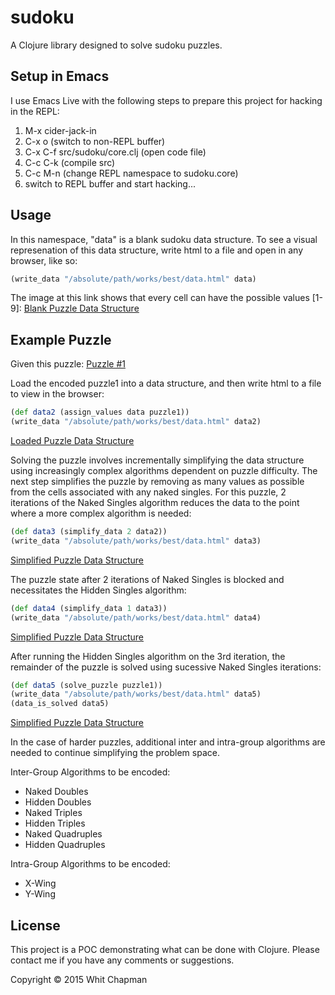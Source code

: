 # sudoku

A Clojure library designed to solve sudoku puzzles.


## Setup in Emacs

I use Emacs Live with the following steps to prepare this project for hacking in the REPL:

1. M-x cider-jack-in
2. C-x o (switch to non-REPL buffer)
3. C-x C-f src/sudoku/core.clj (open code file)
4. C-c C-k (compile src)
5. C-c M-n (change REPL namespace to sudoku.core)
6. switch to REPL buffer and start hacking...


## Usage

In this namespace, "data" is a blank sudoku data structure. To see a visual represenation of this data structure, write html to a file and open in any browser, like so:

```clojure
(write_data "/absolute/path/works/best/data.html" data)
```

The image at this link shows that every cell can have the possible values [1-9]: [Blank Puzzle Data Structure](images/puzzle1/data.png)


## Example Puzzle

Given this puzzle: [Puzzle #1](images/puzzle1/puzzle1.png)

Load the encoded puzzle1 into a data structure, and then write html to a file to view in the browser:

```clojure
(def data2 (assign_values data puzzle1))
(write_data "/absolute/path/works/best/data.html" data2)
```

[Loaded Puzzle Data Structure](images/puzzle1/data2.png)

Solving the puzzle involves incrementally simplifying the data structure using increasingly complex algorithms dependent on puzzle difficulty. The next step simplifies the puzzle by removing as many values as possible from the cells associated with any naked singles. For this puzzle, 2 iterations of the Naked Singles algorithm reduces the data to the point where a more complex algorithm is needed:

```clojure
(def data3 (simplify_data 2 data2))
(write_data "/absolute/path/works/best/data.html" data3)
```

[Simplified Puzzle Data Structure](images/puzzle1/data3.png)


The puzzle state after 2 iterations of Naked Singles is blocked and necessitates the Hidden Singles algorithm:

```clojure
(def data4 (simplify_data 1 data3))
(write_data "/absolute/path/works/best/data.html" data4)
```

[Simplified Puzzle Data Structure](images/puzzle1/data4.png)


After running the Hidden Singles algorithm on the 3rd iteration, the remainder of the puzzle is solved using sucessive Naked Singles iterations:

```clojure
(def data5 (solve_puzzle puzzle1))
(write_data "/absolute/path/works/best/data.html" data5)
(data_is_solved data5)
```

[Simplified Puzzle Data Structure](images/puzzle1/data5.png)


In the case of harder puzzles, additional inter and intra-group algorithms are needed to continue simplifying the problem space.

Inter-Group Algorithms to be encoded:
* Naked Doubles
* Hidden Doubles
* Naked Triples
* Hidden Triples
* Naked Quadruples
* Hidden Quadruples

Intra-Group Algorithms to be encoded:
* X-Wing
* Y-Wing


## License

This project is a POC demonstrating what can be done with Clojure.
Please contact me if you have any comments or suggestions.

Copyright © 2015 Whit Chapman
